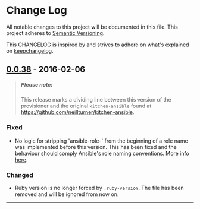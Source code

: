 # Change Log

All notable changes to this project will be documented in this file.
This project adheres to [Semantic Versioning](http://semver.org/).

This CHANGELOG is inspired by and strives to adhere on what's
explained on [keepchangelog](http://keepachangelog.com/).

## [0.0.38] - 2016-02-06

> ##### Please note:
> This release marks a dividing line between this version of the
> provisioner and the original `kitchen-ansible` found at
> https://github.com/neillturner/kitchen-ansible.

### Fixed
- No logic for stripping 'ansible-role-' from the beginning of
a role name was implemented before this version. This has been
fixed and the behaviour should comply Ansible's role naming
conventions. More info [here](https://github.com/ansible/galaxy-issues/issues/53#issuecomment-151288655).

### Changed
- Ruby version is no longer forced by `.ruby-version`.
The file has been removed and will be ignored from now on.

--------
[0.0.38]: https://github.com/walterdolce/kitchen-ansible/compare/0.0.37...0.0.38
